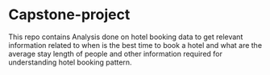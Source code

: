 # Capstone-project
This repo contains Analysis done on hotel booking data to get relevant information related to when is the best time to book a hotel and what are the average 
stay length of people and other information required for understanding hotel booking pattern.
